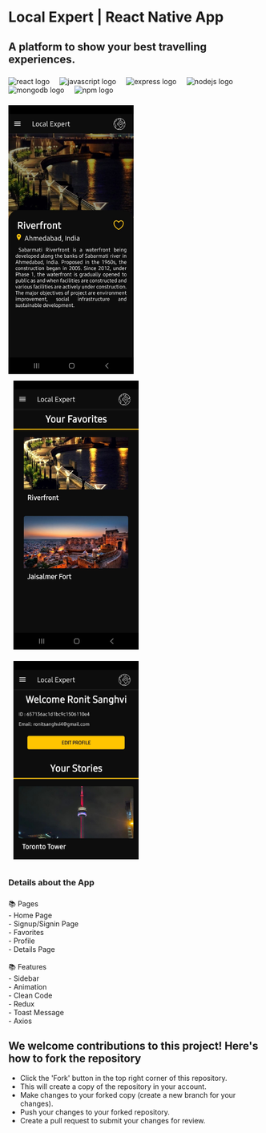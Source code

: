 <h1 align="left">Local Expert | React Native App</h1>

###

<h2 align="left">A platform to show your best travelling experiences.</h2>

###

<div align="left">
  <img src="https://cdn.jsdelivr.net/gh/devicons/devicon/icons/react/react-original.svg" height="40" alt="react logo"  />
  <img width="12" />
  <img src="https://cdn.jsdelivr.net/gh/devicons/devicon/icons/javascript/javascript-original.svg" height="40" alt="javascript logo"  />
  <img width="12" />
  <img src="https://cdn.jsdelivr.net/gh/devicons/devicon/icons/express/express-original.svg" height="40" alt="express logo"  />
  <img width="12" />
  <img src="https://cdn.jsdelivr.net/gh/devicons/devicon/icons/nodejs/nodejs-original.svg" height="40" alt="nodejs logo"  />
  <img width="12" />
  <img src="https://cdn.jsdelivr.net/gh/devicons/devicon/icons/mongodb/mongodb-original.svg" height="40" alt="mongodb logo"  />
  <img width="12" />
  <img src="https://cdn.jsdelivr.net/gh/devicons/devicon/icons/npm/npm-original-wordmark.svg" height="40" alt="npm logo"  />
</div>

###

<div>
    <img width=250 src='https://github.com/RonitSanghvi/LocalExpert/blob/main/Screenshots/Details Page.jpg'/><img width=20/>
    <img width=250 style="padding: 10px;" src='https://github.com/RonitSanghvi/LocalExpert/blob/main/Screenshots/Favorites Page.jpg'/><img width=20/>
    <img width=250 style="padding: 10px;" src='https://github.com/RonitSanghvi/LocalExpert/blob/main/Screenshots/Profile Page.jpg'/>
</div>

###

<h3 align="left">Details about the App</h3>

###

<p align="left">📚 Pages<br>- Home Page<br>- Signup/Signin Page<br>- Favorites<br>- Profile<br>- Details Page<br><br>📚 Features<br>- Sidebar<br>- Animation<br>- Clean Code<br>- Redux<br>- Toast Message<br>- Axios</p>

###

<div>
  <h2>We welcome contributions to this project! Here's how to fork the repository</h2>
  <ul>
    <li>Click the 'Fork' button in the top right corner of this repository.</li>
    <li>This will create a copy of the repository in your account.</li>
    <li>Make changes to your forked copy (create a new branch for your changes).</li>
    <li>Push your changes to your forked repository.</li>
    <li>Create a pull request to submit your changes for review.</li>
  </ul>
</div>
